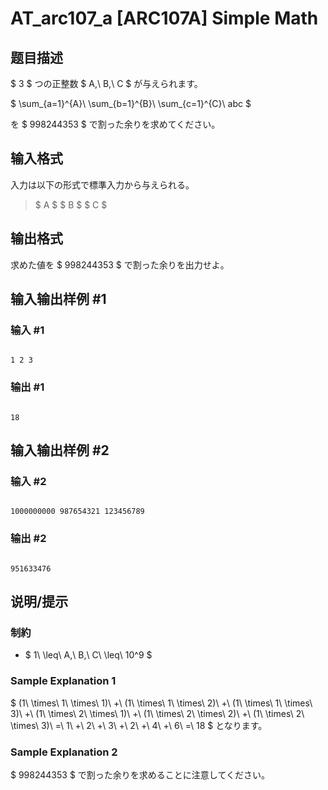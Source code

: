 # AT_arc107_a [ARC107A] Simple Math

## 题目描述

[problemUrl]: https://atcoder.jp/contests/arc107/tasks/arc107_a

$ 3 $ つの正整数 $ A,\ B,\ C $ が与えられます。

$ \sum_{a=1}^{A}\ \sum_{b=1}^{B}\ \sum_{c=1}^{C}\ abc $

を $ 998244353 $ で割った余りを求めてください。

## 输入格式

入力は以下の形式で標準入力から与えられる。

> $ A $ $ B $ $ C $

## 输出格式

求めた値を $ 998244353 $ で割った余りを出力せよ。

## 输入输出样例 #1

### 输入 #1

```
1 2 3
```

### 输出 #1

```
18
```

## 输入输出样例 #2

### 输入 #2

```
1000000000 987654321 123456789
```

### 输出 #2

```
951633476
```

## 说明/提示

### 制約

- $ 1\ \leq\ A,\ B,\ C\ \leq\ 10^9 $

### Sample Explanation 1

$ (1\ \times\ 1\ \times\ 1)\ +\ (1\ \times\ 1\ \times\ 2)\ +\ (1\ \times\ 1\ \times\ 3)\ +\ (1\ \times\ 2\ \times\ 1)\ +\ (1\ \times\ 2\ \times\ 2)\ +\ (1\ \times\ 2\ \times\ 3)\ =\ 1\ +\ 2\ +\ 3\ +\ 2\ +\ 4\ +\ 6\ =\ 18 $ となります。

### Sample Explanation 2

$ 998244353 $ で割った余りを求めることに注意してください。